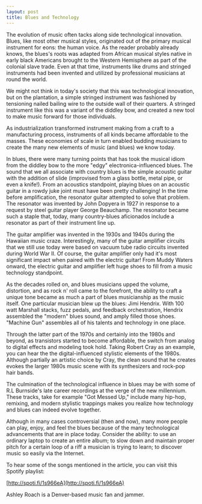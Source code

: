 ```yaml
---
layout: post
title: Blues and Technology
---
```


The evolution of music often tacks along side technological innovation.  Blues, like most other musical styles, originated out of the primary musical instrument for eons: the human voice. As the reader probably already knows, the blues's roots was adapted from African musical styles native in early black Americans brought to the Western Hemisphere as part of the colonial slave trade. Even at that time, instruments like drums and stringed instruments had been invented and utilized by professional musicians at round the world.  

We might not think in today's society that this was technological innovation, but on the plantation, a simple stringed instrument was fashioned by tensioning nailed bailing wire to the outside wall of their quarters.  A stringed instrument like this was a variant of the diddley bow, and created a new tool to make music forward for those individuals.

As industrialization transformed instrument making from a craft to a manufacturing process, instruments of all kinds became affordable to the masses.   These economies of scale in turn enabled budding musicians to create the many new elements of music (and blues) we know today. 

In blues, there were many turning points that has took the musical idiom from the diddley bow to the more "edgy" electronica-influenced blues.   The sound that we all associate with country blues is the simple acoustic guitar with the addition of slide (improvised from a glass bottle, metal pipe, or even a knife!).  From an acoustics standpoint, playing blues on an acoustic guitar in a rowdy juke joint must have been pretty challenging!  In the time before amplification, the resonator guitar attempted to solve that problem.  The resonator was invented by John Dopyera in 1927 in response to a request by steel guitar player George Beauchamp. The resonator became such a staple that, today, many country-blues aficionados include a resonator as part of their instrument line up.

The guitar amplifier was invented in the 1930s and 1940s during the Hawaiian music craze.  Interestingly, many of the guitar amplifier circuits that we still use today were based on vacuum tube radio circuits invented during World War II.  Of course, the guitar amplifier only had it's most significant impact when paired with the electric guitar!   From Muddy Waters onward, the electric guitar and amplifier left huge shoes to fill from a music technology standpoint.

As the decades rolled on, and blues musicians upped the volume, distortion, and as rock n' roll came to the forefront, the ability to craft a unique tone became as much a part of blues musicianship as the music itself.  One particular musician blew up the blues: Jimi Hendrix.  With 100 watt Marshall stacks, fuzz pedals, and feedback orchestration, Hendrix assembled the "modern" blues sound, and amply filled those shoes.  "Machine Gun" assembles all of his talents and technology in one place.

Through the latter part of the 1970s and certainly into the 1980s and beyond, as transistors started to become affordable, the switch from analog to digital effects and modeling took hold.  Taking Robert Cray as an example, you can hear the the digital-influenced stylistic elements of the 1980s.  Although partially an artistic choice by Cray, the clean sound that he creates evokes the larger 1980s music scene with its synthesizers and rock-pop hair bands.

The culmination of the technological influence in blues may be with some of R.L Burnside's late career recordings at the verge of the new millennium.  These tracks, take for example "Got Messed Up," include many hip-hop, remixing, and modern stylistic trappings makes you realize how technology and blues can indeed evolve together.

Although in many cases controversial (then and now), many more people can play, enjoy, and feel the blues because of the many technological advancements that are in place today.  Consider the ability: to use an ordinary laptop to create an entire album; to slow down and maintain proper pitch for a certain loop of a riff a musician is trying to learn; to discover music so easily via the Internet.  

To hear some of the songs mentioned in the article, you can visit this Spotify playlist: 

[http://spoti.fi/1s966eA](http://spoti.fi/1s966eA)

Ashley Roach is a Denver-based music fan and jammer.  
